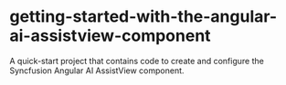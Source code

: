 # getting-started-with-the-angular-ai-assistview-component
A quick-start project that contains code to create and configure the Syncfusion Angular AI AssistView component.
